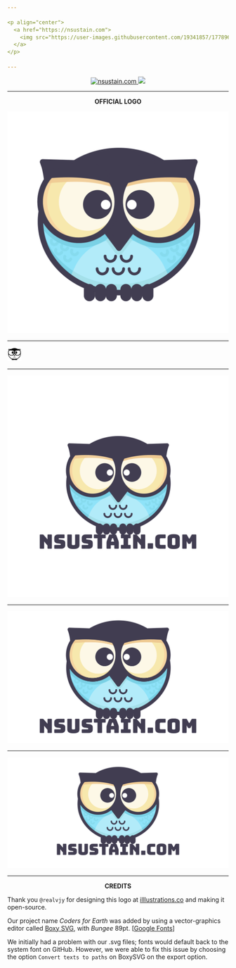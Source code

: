 ```yaml
---

<p align="center">
  <a href="https://nsustain.com">
    <img src="https://user-images.githubusercontent.com/19341857/177896292-0837342f-120b-430b-a9bf-d4147f86f896.svg" width="350">
  </a>
</p>

---
```


<p align="center">
  <a href="https://github.com/Nsustain/nsustain.com">
    <img alt="nsustain.com" src="https://img.shields.io/badge/GitHub-nsustain.com-brightgreen">
  </a>
  <a href="https://github.com/Nsustain/nsustain.com/blob/main/LICENSE">
    <img src="https://badgen.net/github/license/Nsustain/nsustain.com">
  </a>
</p>

---

<p align="center">
  <b>OFFICIAL LOGO</b>
</p>

![logo](./logo/logo_bare.svg)

---

![logo_favicon](./logo/favicon.svg)

---


![logo](./logo/logo.svg)

---

![logo_wide](./logo/logo_wide.svg)

---


<!--
This image is for the social preview
meta tag for our website.

Social preview is optimized for pictures
with the size of 1280x640
-->
![logo_1280x640](./logo/logo_1280x640.svg)

---

<p align="center">
  <b>CREDITS</b>
</p>

Thank you `@realvjy` for designing this logo at
[illlustrations.co](https://illlustrations.co/)
and making it open-source.

Our project name *Coders for Earth* was added by using
a vector-graphics editor called
[Boxy SVG](https://boxy-svg.com/),
with *Bungee* 89pt.
[[Google Fonts](https://fonts.google.com/specimen/Bungee)]

We initially had a problem with our .svg files;
fonts would default back to the system font
on GitHub. However, we were able to fix this
issue by choosing the option `Convert texts to paths`
on BoxySVG on the export option.

<br>
<br>
<br>



